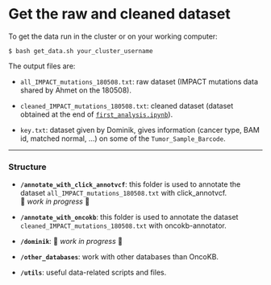 # Get the raw and cleaned dataset

To get the data run in the cluster or on your working computer:
```shell
$ bash get_data.sh your_cluster_username
```

The output files are:

- `all_IMPACT_mutations_180508.txt`: raw dataset (IMPACT mutations data shared by Ahmet on the 180508).

- `cleaned_IMPACT_mutations_180508.txt`: cleaned dataset (dataset obtained at the end of [`first_analysis.ipynb`](https://github.com/ElsaB/impact-annotator/blob/master/analysis/description/180731_pierre/first_analysis.ipynb)).

- `key.txt`: dataset given by Dominik, gives information (cancer type, BAM id, matched normal, ...) on some of the `Tumor_Sample_Barcode`.

***

### Structure

* **`/annotate_with_click_annotvcf`**: this folder is used to annotate the dataset `all_IMPACT_mutations_180508.txt` with click_annotvcf.  
:construction: *work in progress* :construction:  

* **`/annotate_with_oncokb`**: this folder is used to annotate the dataset `cleaned_IMPACT_mutations_180508.txt` with oncokb-annotator.

* **`/dominik`**: :construction: *work in progress* :construction:

* **`/other_databases`**: work with other databases than OncoKB.

* **`/utils`**: useful data-related scripts and files.